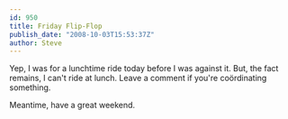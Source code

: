 ```yaml
---
id: 950
title: Friday Flip-Flop
publish_date: "2008-10-03T15:53:37Z"
author: Steve
---
```

Yep, I was for a lunchtime ride today before I was against it. But, the fact remains, I can't ride at lunch. Leave a comment if you're coördinating something.

Meantime, have a great weekend.
